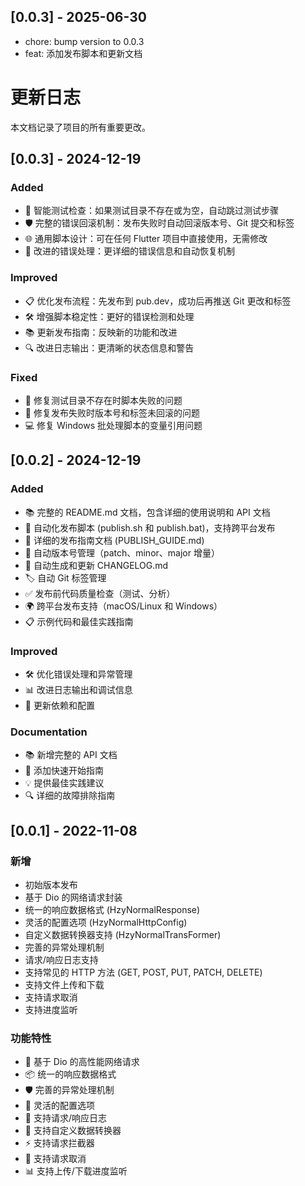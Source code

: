 ## [0.0.3] - 2025-06-30

- chore: bump version to 0.0.3
- feat: 添加发布脚本和更新文档

# 更新日志

本文档记录了项目的所有重要更改。

## [0.0.3] - 2024-12-19

### Added
- 🔄 智能测试检查：如果测试目录不存在或为空，自动跳过测试步骤
- 🛡️ 完整的错误回滚机制：发布失败时自动回滚版本号、Git 提交和标签
- 🌐 通用脚本设计：可在任何 Flutter 项目中直接使用，无需修改
- 🔧 改进的错误处理：更详细的错误信息和自动恢复机制

### Improved
- 📋 优化发布流程：先发布到 pub.dev，成功后再推送 Git 更改和标签
- 🛠️ 增强脚本稳定性：更好的错误检测和处理
- 📚 更新发布指南：反映新的功能和改进
- 🔍 改进日志输出：更清晰的状态信息和警告

### Fixed
- 🐛 修复测试目录不存在时脚本失败的问题
- 🔧 修复发布失败时版本号和标签未回滚的问题
- 💻 修复 Windows 批处理脚本的变量引用问题

## [0.0.2] - 2024-12-19

### Added
- 📚 完整的 README.md 文档，包含详细的使用说明和 API 文档
- 🚀 自动化发布脚本 (publish.sh 和 publish.bat)，支持跨平台发布
- 📖 详细的发布指南文档 (PUBLISH_GUIDE.md)
- 🔄 自动版本号管理（patch、minor、major 增量）
- 📝 自动生成和更新 CHANGELOG.md
- 🏷️ 自动 Git 标签管理
- ✅ 发布前代码质量检查（测试、分析）
- 🌍 跨平台发布支持（macOS/Linux 和 Windows）
- 📋 示例代码和最佳实践指南

### Improved
- 🛠️ 优化错误处理和异常管理
- 📊 改进日志输出和调试信息
- 🔧 更新依赖和配置

### Documentation
- 📚 新增完整的 API 文档
- 🎯 添加快速开始指南
- 💡 提供最佳实践建议
- 🔍 详细的故障排除指南

## [0.0.1] - 2022-11-08

### 新增
- 初始版本发布
- 基于 Dio 的网络请求封装
- 统一的响应数据格式 (HzyNormalResponse)
- 灵活的配置选项 (HzyNormalHttpConfig)
- 自定义数据转换器支持 (HzyNormalTransFormer)
- 完善的异常处理机制
- 请求/响应日志支持
- 支持常见的 HTTP 方法 (GET, POST, PUT, PATCH, DELETE)
- 支持文件上传和下载
- 支持请求取消
- 支持进度监听

### 功能特性
- 🚀 基于 Dio 的高性能网络请求
- 📦 统一的响应数据格式
- 🛡️ 完善的异常处理机制
- 🔧 灵活的配置选项
- 📝 支持请求/响应日志
- 🎯 支持自定义数据转换器
- ⚡ 支持请求拦截器
- 🔄 支持请求取消
- 📊 支持上传/下载进度监听
